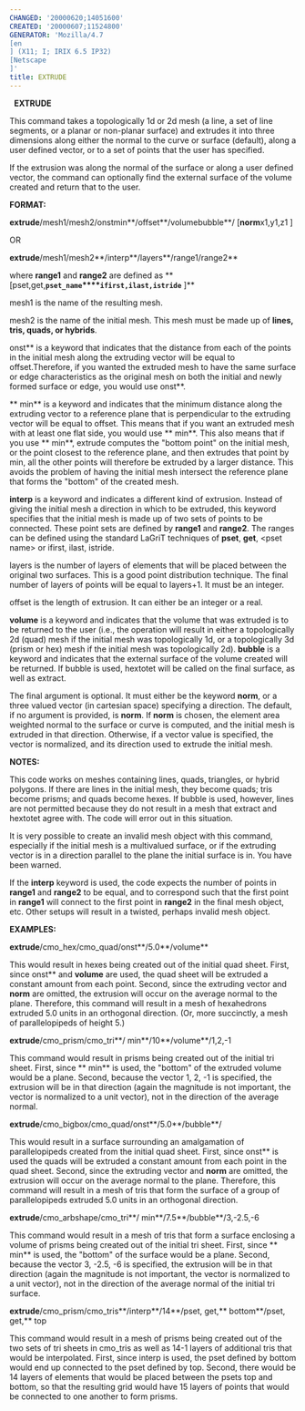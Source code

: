 ```yaml
---
CHANGED: '20000620;14051600'
CREATED: '20000607;11524800'
GENERATOR: 'Mozilla/4.7 
[en
] (X11; I; IRIX 6.5 IP32) 
[Netscape
]'
title: EXTRUDE
---
```


  
 **EXTRUDE**

  This command takes a topologically 1d or 2d mesh (a line, a set of
  line segments, or a planar or non-planar surface) and extrudes it
  into three dimensions along either the normal to the curve or
  surface (default), along a user defined vector, or to a set of
  points that the user has specified.

  If the extrusion was along the normal of the surface or along a user
  defined vector, the command can optionally find the external surface
  of the volume created and return that to the user.

 **FORMAT:**

  **extrude**/mesh1/mesh2/onstmin**/offset**/volumebubble**/
[**norm**x1,y1,z1
]

  OR

  **extrude**/mesh1/mesh2**/interp**/layers**/range1/range2**

  where **range1** and **range2** are defined as
  **
[pset,get,**`pset_name`****`ifirst,ilast,istride`**
]**

 mesh1 is the name of the resulting mesh.

 mesh2 is the name of the initial mesh. This mesh must be made up of
 **lines, tris, quads, or hybrids**.

 onst** is a keyword that indicates that the distance from each of
 the points in the initial mesh along the extruding vector will be
 equal to offset.Therefore, if you wanted the extruded mesh to have the
 same surface or edge characteristics as the original mesh on both the
 initial and newly formed surface or edge, you would use onst**.

 ** min** is a keyword and indicates that the minimum distance along the
 extruding vector to a reference plane that is perpendicular to the
 extruding vector will be equal to offset. This means that if you want
 an extruded mesh with at least one flat side, you would use ** min**.
 This also means that if you use ** min**, extrude computes the "bottom
 point" on the initial mesh, or the point closest to the reference
 plane, and then extrudes that point by min, all the other points will
 therefore be extruded by a larger distance. This avoids the problem of
 having the initial mesh intersect the reference plane that forms the
 "bottom" of the created mesh.

 **interp** is a keyword and indicates a different kind of extrusion.
 Instead of giving the initial mesh a direction in which to be
 extruded, this keyword specifies that the initial mesh is made up of
 two sets of points to be connected. These point sets are defined by
 **range1** and **range2**. The ranges can be defined using the
 standard LaGriT techniques of **pset**, **get**, &lt;pset name&gt; or
 ifirst, ilast, istride.

 layers is the number of layers of elements that will be placed between
 the original two surfaces. This is a good point distribution
 technique. The final number of layers of points will be equal to
 layers+1. It must be an integer.

 offset is the length of extrusion. It can either be an integer or a
 real.

 **volume** is a keyword and indicates that the volume that was
 extruded is to be returned to the user (i.e., the operation will
 result in either a topologically 2d (quad) mesh if the initial mesh
 was topologically 1d, or a topologically 3d (prism or hex) mesh if the
 initial mesh was topologically 2d). **bubble** is a keyword and
 indicates that the external surface of the volume created will be
 returned. If bubble is used, hextotet will be called on the final
 surface, as well as extract.

 The final argument is optional. It must either be the keyword
 **norm**, or a three valued vector (in cartesian space) specifying a
 direction. The default, if no argument is provided, is **norm**. If
 **norm** is chosen, the element area weighted normal to the surface or
 curve is computed, and the initial mesh is extruded in that direction.
 Otherwise, if a vector value is specified, the vector is normalized,
 and its direction used to extrude the initial mesh.

 **NOTES:**

  This code works on meshes containing lines, quads, triangles, or
  hybrid polygons. If there are lines in the initial mesh, they become
  quads; tris become prisms; and quads become hexes. If bubble is
  used, however, lines are not permitted because they do not result in
  a mesh that extract and hextotet agree with. The code will error out
  in this situation.

  It is very possible to create an invalid mesh object with this
  command, especially if the initial mesh is a multivalued surface, or
  if the extruding vector is in a direction parallel to the plane the
  initial surface is in. You have been warned.

  If the **interp** keyword is used, the code expects the number of
  points in **range1** and **range2** to be equal, and to correspond
  such that the first point in **range1** will connect to the first
  point in **range2** in the final mesh object, etc. Other setups will
  result in a twisted, perhaps invalid mesh object.

 **EXAMPLES:**

  **extrude**/cmo\_hex/cmo\_quad/onst**/5.0**/volume**

  This would result in hexes being created out of the initial quad
  sheet. First, since onst** and **volume** are used, the quad
  sheet will be extruded a constant amount from each point. Second,
  since the extruding vector and **norm** are omitted, the extrusion
  will occur on the average normal to the plane. Therefore, this
  command will result in a mesh of hexahedrons extruded 5.0 units in
  an orthogonal direction. (Or, more succinctly, a mesh of
  parallelopipeds of height 5.)

  **extrude**/cmo\_prism/cmo\_tri**/ min**/10**/volume**/1,2,-1

  This command would result in prisms being created out of the initial
  tri sheet. First, since ** min** is used, the "bottom" of the
  extruded volume would be a plane. Second, because the vector 1, 2,
  -1 is specified, the extrusion will be in that direction (again the
  magnitude is not important, the vector is normalized to a unit
  vector), not in the direction of the average normal.

  **extrude**/cmo\_bigbox/cmo\_quad/onst**/5.0**/bubble**/

  This would result in a surface surrounding an amalgamation of
  parallelopipeds created from the initial quad sheet. First, since
  onst** is used the quads will be extruded a constant amount from
  each point in the quad sheet. Second, since the extruding vector and
  **norm** are omitted, the extrusion will occur on the average normal
  to the plane. Therefore, this command will result in a mesh of tris
  that form the surface of a group of parallelopipeds extruded 5.0
  units in an orthogonal direction.

  **extrude**/cmo\_arbshape/cmo\_tri**/ min**/7.5**/bubble**/3,-2.5,-6

  This command would result in a mesh of tris that form a surface
  enclosing a volume of prisms being created out of the initial tri
  sheet. First, since ** min** is used, the "bottom" of the surface
  would be a plane. Second, because the vector 3, -2.5, -6 is
  specified, the extrusion will be in that direction (again the
  magnitude is not important, the vector is normalized to a unit
  vector), not in the direction of the average normal of the initial
  tri surface.

  **extrude**/cmo\_prism/cmo\_tris**/interp**/14**/pset, get,**
  bottom**/pset, get,** top

  This command would result in a mesh of prisms being created out of
  the two sets of tri sheets in cmo\_tris as well as 14-1 layers of
  additional tris that would be interpolated. First, since interp is
  used, the pset defined by bottom would end up connected to the pset
  defined by top. Second, there would be 14 layers of elements that
  would be placed between the psets top and bottom, so that the
  resulting grid would have 15 layers of points that would be
  connected to one another to form prisms.
